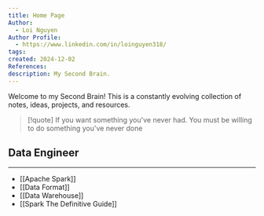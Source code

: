 ```yaml
---
title: Home Page
Author:
  - Loi Nguyen
Author Profile:
  - https://www.linkedin.com/in/loinguyen318/
tags: 
created: 2024-12-02
References: 
description: My Second Brain.
---
```


Welcome to my Second Brain! This is a constantly evolving collection of notes, ideas, projects, and resources.

>[!quote]
> If you want something you've never had.
> You must be willing to do something you've never done

## Data Engineer
---
- [[Apache Spark]]
- [[Data Format]]
- [[Data Warehouse]]
- [[Spark The Definitive Guide]]
    